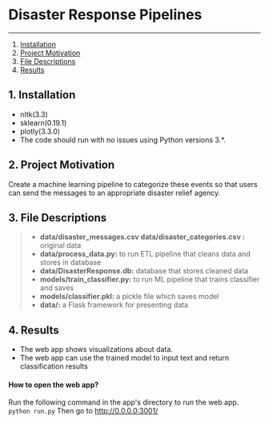 # Disaster Response Pipelines

--------------------------------------
1. [Installation](#installation)
2. [Project Motivation](#motivation)
3. [File Descriptions](#files)
4. [Results](#results)

## 1. Installation <a name="installation"></a>  
- nltk(3.3)
- sklearn(0.19.1)
- plotly(3.3.0)
- The code should run with no issues using Python versions 3.*.

## 2. Project Motivation <a name="motivation"></a>  

Create a machine learning pipeline to categorize these events so that users can send the messages to an appropriate disaster relief agency.

## 3. File Descriptions <a name="files"></a>   

> * **data/disaster_messages.csv data/disaster_categories.csv :** original data
> * **data/process_data.py:** to run ETL pipeline that cleans data and stores in database
> * **data/DisasterResponse.db:** database that stores cleaned data 
> * **models/train_classifier.py:** to run ML pipeline that trains classifier and saves
> * **models/classifier.pkl:** a pickle file which saves model
> * **data/:** a Flask framework for presenting data

## 4. Results <a name="results"></a>  
- The web app shows visualizations about data.
- The web app can use the trained model to input text and return classification results  
#### **How to open the web app?**
Run the following command in the app's directory to run the web app.  
    `python run.py`
Then go to http://0.0.0.0:3001/

